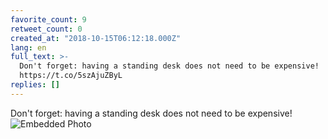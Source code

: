 ```yaml
---
favorite_count: 9
retweet_count: 0
created_at: "2018-10-15T06:12:18.000Z"
lang: en
full_text: >-
  Don't forget: having a standing desk does not need to be expensive!
  https://t.co/5szAjuZByL
replies: []
---
```


Don't forget: having a standing desk does not need to be expensive!
![Embedded Photo](https://twitter-media-coderbyheart.s3.eu-north-1.amazonaws.com/1051717383398858752-DphzYJlX4AEMT9a.jpg)
